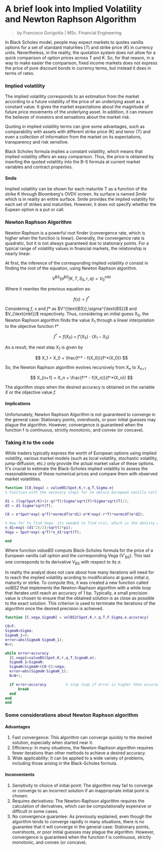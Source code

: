 # A brief look into Implied Volatility and Newton Raphson Algorithm 
> by Francisco Gorigoitía |
> MSc. Financial Engineering


In Black Scholes model, people may expect markets to quotes vanilla options for a set of standard maturities (_T_) and strike price (_K_) in currency units. Nevertheless, in the reality, the quotation system does not allow for a quick comparison of option prices across T and K. So, for that reason, in a way to make easier the comparison, fixed income markets does not express the price of pure discount bonds in currency terms, but instead it does in terms of rates. 



### Implied volatility
The implied volatility corresponds to an estimation from the market according to a future volatility of the price of an underlying asset as a constant value. It gives the market expectations about the magnitude of future price movements of the underlying asset. In addition, it can mesure the believes of investors and sensations about the market risk.  

Quoting in implied volatility terms can give some advantages, such as comparability with assets with different strike price (K) and tenor (T) and even a collection of information from the market on its expectations, transparency and risk sensitive.  

Black Scholes formula implies a constant volatility, which means that implied volatility offers an easy comparison. Thus, the price is obtained by inserting the quoted volatility into the B-S formula at current market variables and contract properties. 

#### Smile
Implied volatility can be shown for each maturitie T as a function of the strike K through Bloomberg's OVDV screen. Its surface is named _Smile_ which is in reality an entire surface. Smile provides the implied volatility for each set of strikes and maturities. However, it does not specify whether the Eupean option is a put or call.  
                   

### Newton Raphson Algorithm 

Newton Raphson is a powerful root finder (convergence rate, which is higher when the function is linear). Generally, the convergence rate is quadratic, but it is not always guaranteed due to stationary points. For a typical range of volatility values in financial markets, the relationship is nearly linear.

At first, the inference of the corresponding implied volatility $\sigma$ consist in finding the root of the equation, using Newton Raphson algorithm.

$$ 
V^{\text{BS}}(\sigma^{\text{BS}} | K, T, S_0, r, q) = V_0^{\text{mkt}}
$$

Where it rewrites the previous equation as:

$$
f(x) = f^*
$$ 

Considering _f_, _x_ and _f*_ as $V^{\text{BS}},\sigma^{\text{BS}}\$ and $V_{\text{mkt}}\$ respectively. Thus, considering an initial guess X<sub>0</sub>, the Newton Raphson algorithm finds the value X<sub>1</sub> through a linear interpolation to the objective function f*

$$
f^* = f(X_0) + f'(X_0) \cdot (X_1 - X_0)
$$

As a result, the next step X<sub>1</sub> is given by

$$
X_1 = X_0 + \frac{f^* - f(X_0)}{f^*(X_0)}
$$

So, the Newton Raphson algorithm evolves recursively from X<sub>n</sub> to X<sub>n+1</sub>

$$
X_{n+1} = X_n + \frac{f^* - f(X_n)}{f^*(X_n)}
$$

The algorithm stops when the desired accuracy is obtained on the variable _X_ or the objective value _f_. 
                           
#### Implications
Unfortunately, Newton Raphson Algorithm is not guaranteed to converge in the general case: Stationary points, overshoots, or poor initial guesses may plague the algorithm. However, convergence is guaranteed when the function f is continuous, strictly monotonic, and convex (or concave).


### Taking it to the code 

While traders typically express the worth of European options using implied volatility, various market models (such as local volatility, stochastic volatility, jump-diffusion, etc.) only provide the actual market value of these options. It's crucial to estimate the Black-Scholes implied volatility to assess the reasonableness of these numerical prices and compare them with observed market volatilities.

```matlab
function [C0,Vega] = valueBS(Spot,K,r,q,T,Sigma,e)
% Function with the necesary steps for to obtain European vanilla call value at time 0

d1 = (log(Spot/K)+(r-q)*T)/Sigma*sqrt(T)+Sigma*sqrt(T)/2;
d2 = d1-Sigma*sqrt(T);

C0 = e*Spot*exp(-q*T)*normcdf(e*d1)-e*K*exp(-r*T)*normcdf(e*d2);

% Now for to find Vega, its needed to find n(x), which is the density of the standard Gaussian distribution 
n_d1=exp(-(d1^2)/2)/sqrt(2*pi);
Vega = Spot*exp(-q*T)*n_d1*sqrt(T); 

end 
```
Where function _valueBS_ computs Black-Scholes formula for the price of a European vanilla call option and the corresponding Vega (V'<sub>BS</sub>). This last one corresponds to its derivative V<sub>BS</sub> with respect to its $\sigma$.

In reality the analyst does not care about how many iterations will need for to reach the implied volatility acording to modifications at guess initial $\sigma$, maturity or strike. To compute this, it was created a new function called _volBS2_ that implements the Newton-Raphson algorithm with a while loop that iterates until reach an accuracy of 1 bp. Typically, a small precision value is chosen to ensure that the obtained solution is as close as possible to the exact solution. This criterion is used to terminate the iterations of the algorithm once the desired precision is achieved. 

```matlab
function [C,vega,SigmaN] = volBS2(Spot,K,r,q,T,F,Sigma,e,accuracy)

C0=F;
SigmaN=Sigma;
SigmaN_1=0;
error=abs(SigmaN-SigmaN_1);
N=0;

while error>accuracy
  [C,vega]=valueBS(Spot,K,r,q,T,SigmaN,e);
  SigmaN_1=SigmaN;
  SigmaN=SigmaN+(C0-C)/vega;
  error=abs(SigmaN-SigmaN_1);
  N=N+1;

  if error<accuracy         % stop loop if error is higher than accuracy
      break
  end
end
end

```

### Some considerations about Newton Raphson algorithm
#### Advantages
1. Fast convergence: This algorithm can converge quickly to the desired solution, especially when started near it.
2. Efficiency: In many situations, the Newton-Raphson algorithm requires fewer iterations than other methods to achieve a desired accuracy.
3. Wide applicability: It can be applied to a wide variety of problems, including those arising in the Black-Scholes formula.

#### Inconvenients
1. Sensitivity to choice of initial point: The algorithm may fail to converge or converge to an incorrect solution if an inappropriate initial point is chosen.
2. Requires derivatives: The Newton-Raphson algorithm requires the calculation of derivatives, which can be computationally expensive or difficult in some cases.
3. No convergence guarantee: As previously explained, even though the algorithm tends to converge rapidly in many situations, there is no guarantee that it will converge in the general case: Stationary points, overshoots, or poor initial guesses may plague the algorithm. However, convergence is guaranteed when the function f is continuous, strictly monotonic, and convex (or concave).








